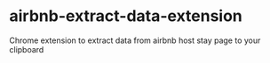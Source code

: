 # airbnb-extract-data-extension
Chrome extension to extract data from airbnb host stay page  to your clipboard 
